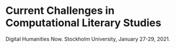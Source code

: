 # Current Challenges in Computational Literary Studies 

Digital Humanities Now. Stockholm University, January 27-29, 2021.
